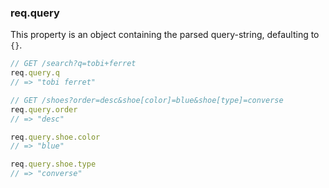 <h3 id='req.query'>req.query</h3>

This property is an object containing the parsed query-string,
defaulting to `{}`.

~~~js
// GET /search?q=tobi+ferret
req.query.q
// => "tobi ferret"

// GET /shoes?order=desc&shoe[color]=blue&shoe[type]=converse
req.query.order
// => "desc"

req.query.shoe.color
// => "blue"

req.query.shoe.type
// => "converse"
~~~
